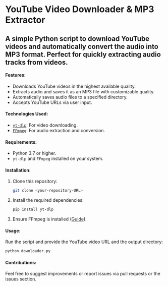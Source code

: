 # **YouTube Video Downloader & MP3 Extractor**  

A simple Python script to download YouTube videos and automatically convert the audio into MP3 format. Perfect for quickly extracting audio tracks from videos.  
---
#### **Features**:
- Downloads YouTube videos in the highest available quality.  
- Extracts audio and saves it as an MP3 file with customizable quality.  
- Automatically saves audio files to a specified directory.  
- Accepts YouTube URLs via user input.  

#### **Technologies Used**:
- [`yt-dlp`](https://github.com/yt-dlp/yt-dlp): For video downloading.  
- [`FFmpeg`](https://ffmpeg.org/): For audio extraction and conversion.  

#### **Requirements**:
- Python 3.7 or higher.  
- `yt-dlp` and `FFmpeg` installed on your system.  

#### **Installation**:
1. Clone this repository:  
   ```bash
   git clone <your-repository-URL>
   ```  
2. Install the required dependencies:  
   ```bash
   pip install yt-dlp
   ```  
3. Ensure FFmpeg is installed ([Guide](https://ffmpeg.org/download.html)).  

#### **Usage**:
Run the script and provide the YouTube video URL and the output directory:  
```bash
python downloader.py
```  

#### **Contributions**:
Feel free to suggest improvements or report issues via pull requests or the issues section.  
